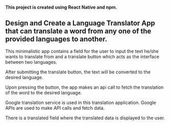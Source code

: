#### This project is created using React Native and npm.

## Design and Create a Language Translator App that can translate a word from any one of the provided languages to another.

This minimalistic app contains a field for the user to input the text he/she wants to translate from and a translate button which acts as the interface between two languages.

After submitting the translate button, the text will be converted to the desired language.

Upon pressing the button, the app makes an api call to fetch the translation of the word to the desired language.

Google translation service is used in this translation application. Google APIs are used to make API calls and fetch data.

There is a translated field where the translated data is displayed to the user.


